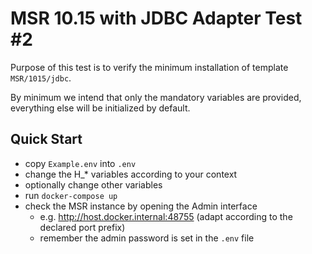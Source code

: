 # MSR 10.15 with JDBC Adapter Test #2

Purpose of this test is to verify the minimum installation of template `MSR/1015/jdbc`.

By minimum we intend that only the mandatory variables are provided, everything else will be initialized by default.

## Quick Start

- copy `Example.env` into `.env`
- change the H_* variables according to your context
- optionally change other variables
- run `docker-compose up`
- check the MSR instance by opening the Admin interface
  - e.g. http://host.docker.internal:48755 (adapt according to the declared port prefix)
  - remember the admin password is set in the `.env` file
